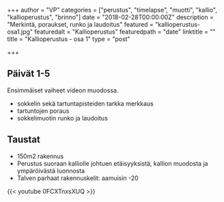 +++
author = "VP"
categories = ["perustus", "timelapse", "muotti", "kallio", "kallioperustus", "brinno"]
date = "2018-02-28T00:00:00Z"
description = "Merkintä, poraukset, runko ja laudoitus"
featured = "kallioperustus-osa1.jpg"
featuredalt = "Kallioperustus"
featuredpath = "date"
linktitle = ""
title = "Kallioperustus - osa 1"
type = "post"

+++
## Päivät 1-5

Ensimmäiset vaiheet videon muodossa. 

* sokkelin sekä tartuntapisteiden tarkka merkkaus
* tartuntojen poraus
* sokkelimuotin runko ja laudoitus

## Taustat

* 150m2 rakennus
* Perustus suoraan kalliolle johtuen etäisyyksistä, kallion muodosta ja ympäröivästä luonnosta
* Talven parhaat rakennuskelit: aamuisin -20

{{< youtube 0FCXTnxsXUQ >}}


<div class="fb-comments" data-href="https://www.villapasila.com/blog/kallioperustuksen-teko-osa1/" data-width="100%" data-numposts="5"></div>






